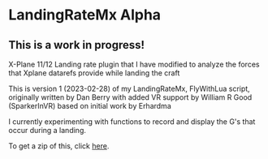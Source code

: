 # LandingRateMx Alpha

## This is a work in progress!

X-Plane 11/12 Landing rate plugin that I have modified to analyze the forces that Xplane datarefs provide while landing the craft

This is version 1 (2023-02-28) of my LandingRateMx, FlyWithLua script, originally written by Dan Berry with added VR support by William R Good (SparkerInVR) based on initial work by Erhardma

I currently experimenting with functions to record and display the G's that occur during a landing. 

To get a zip of this, click [here](https://github.com/EdmundStoner/LandingRate/archive/refs/heads/main.zip).

